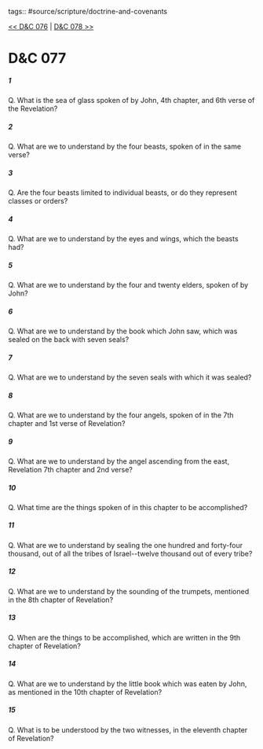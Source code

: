 tags:: #source/scripture/doctrine-and-covenants

[<< D&C 076](/Doctrine_and_Covenants/D&C_076.md) | [D&C 078 >>](/Doctrine_and_Covenants/D&C_078.md)

# D&C 077

##### 1

Q. What is the sea of glass spoken of by John, 4th chapter, and 6th verse of the Revelation?

##### 2

Q. What are we to understand by the four beasts, spoken of in the same verse?

##### 3

Q. Are the four beasts limited to individual beasts, or do they represent classes or orders?

##### 4

Q. What are we to understand by the eyes and wings, which the beasts had?

##### 5

Q. What are we to understand by the four and twenty elders, spoken of by John?

##### 6

Q. What are we to understand by the book which John saw, which was sealed on the back with seven seals?

##### 7

Q. What are we to understand by the seven seals with which it was sealed?

##### 8

Q. What are we to understand by the four angels, spoken of in the 7th chapter and 1st verse of Revelation?

##### 9

Q. What are we to understand by the angel ascending from the east, Revelation 7th chapter and 2nd verse?

##### 10

Q. What time are the things spoken of in this chapter to be accomplished?

##### 11

Q. What are we to understand by sealing the one hundred and forty-four thousand, out of all the tribes of Israel--twelve thousand out of every tribe?

##### 12

Q. What are we to understand by the sounding of the trumpets, mentioned in the 8th chapter of Revelation?

##### 13

Q. When are the things to be accomplished, which are written in the 9th chapter of Revelation?

##### 14

Q. What are we to understand by the little book which was eaten by John, as mentioned in the 10th chapter of Revelation?

##### 15

Q. What is to be understood by the two witnesses, in the eleventh chapter of Revelation?
